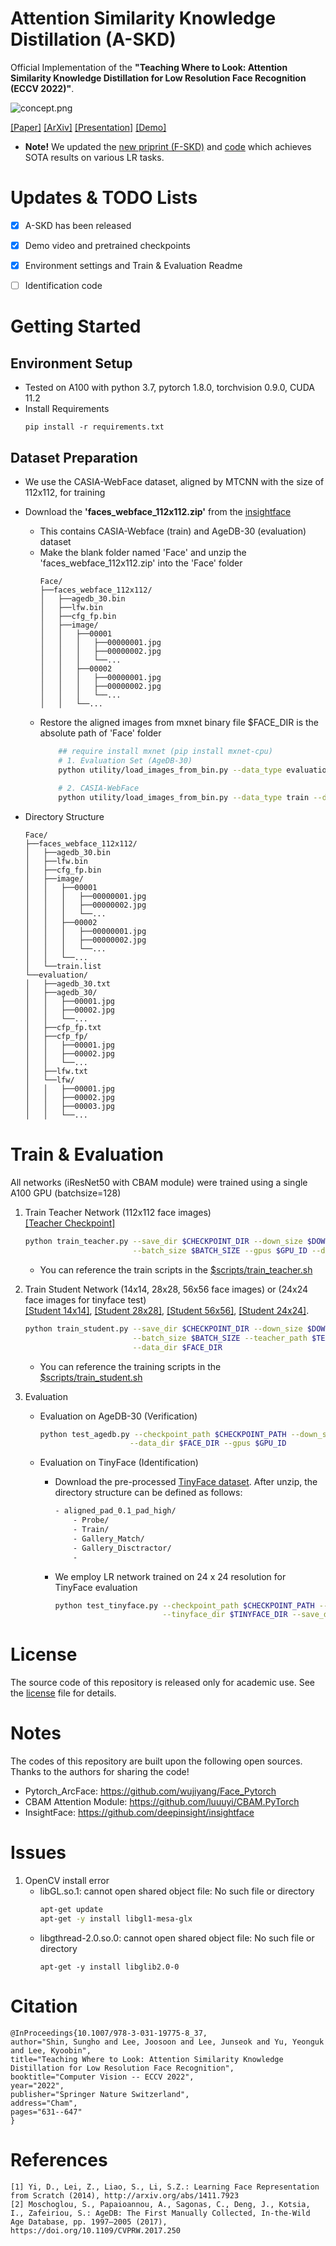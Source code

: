 # Attention Similarity Knowledge Distillation (A-SKD)
Official Implementation of the **"Teaching Where to Look: Attention Similarity Knowledge Distillation for Low Resolution Face Recognition (ECCV 2022)"**.

![concept.png](/figure/demo.gif)

[[Paper]](https://www.ecva.net/papers/eccv_2022/papers_ECCV/papers/136720622.pdf) [[ArXiv]](https://arxiv.org/abs/2209.14498) [[Presentation]](https://gisto365-my.sharepoint.com/:v:/g/personal/hogili89_gm_gist_ac_kr/Ed0o5yarRXZKqyhfl1ZpoK4BE_4ZVp8IV4_wjFyA0M-XQA?e=9zDdv3) [[Demo]](https://gisto365-my.sharepoint.com/:v:/g/personal/hogili89_gm_gist_ac_kr/EX8hV14c9L9IjvL0ZuveE28BsY1wO55l4Io18ZDDKrBKhQ?e=NDYAdJ)

- **Note!**
    We updated the [new priprint (F-SKD)](https://arxiv.org/abs/2303.04681) and [code](https://github.com/gist-ailab/feature-similarity-KD) which achieves SOTA results on various LR tasks. 

# Updates & TODO Lists
- [x] A-SKD has been released
- [x] Demo video and pretrained checkpoints
- [x] Environment settings and Train & Evaluation Readme
- [ ] Identification code 



# Getting Started
## Environment Setup
- Tested on A100 with python 3.7, pytorch 1.8.0, torchvision 0.9.0, CUDA 11.2
- Install Requirements
    ```
    pip install -r requirements.txt
    ```

## Dataset Preparation
- We use the CASIA-WebFace dataset, aligned by MTCNN with the size of 112x112, for training
- Download the **'faces_webface_112x112.zip'** from the [insightface](https://github.com/deepinsight/insightface/tree/master/recognition/_datasets_)
    - This contains CASIA-Webface (train) and AgeDB-30 (evaluation) dataset
    - Make the blank folder named 'Face' and unzip the 'faces_webface_112x112.zip' into the 'Face' folder
        ```
        Face/
        ├──faces_webface_112x112/
        │   ├──agedb_30.bin
        │   ├──lfw.bin
        │   ├──cfg_fp.bin
        │   ├──image/
        │   │   ├──00001
        │   │   │   ├──00000001.jpg
        │   │   │   ├──00000002.jpg
        │   │   │   └──...
        │   │   ├──00002
        │   │   │   ├──00000001.jpg
        │   │   │   ├──00000002.jpg
        │   │   │   └──...
        │   │   └──...
        ```
    - Restore the aligned images from mxnet binary file
        $FACE_DIR is the absolute path of 'Face' folder
        ```bash
            ## require install mxnet (pip install mxnet-cpu)
            # 1. Evaluation Set (AgeDB-30)
            python utility/load_images_from_bin.py --data_type evaluation --data_dir $FACE_DIR
            
            # 2. CASIA-WebFace
            python utility/load_images_from_bin.py --data_type train --data_dir $FACE_DIR
        ```

    
- Directory Structure
    ```
    Face/
    ├──faces_webface_112x112/
    │   ├──agedb_30.bin
    │   ├──lfw.bin
    │   ├──cfg_fp.bin
    │   ├──image/
    │   │   ├──00001
    │   │   │   ├──00000001.jpg
    │   │   │   ├──00000002.jpg
    │   │   │   └──...
    │   │   ├──00002
    │   │   │   ├──00000001.jpg
    │   │   │   ├──00000002.jpg
    │   │   │   └──...
    │   │   └──...
    │   └──train.list
    └──evaluation/
    │   ├──agedb_30.txt
    │   ├──agedb_30/
    │   │   ├──00001.jpg
    │   │   ├──00002.jpg
    │   │   └──...
    │   ├──cfp_fp.txt
    │   ├──cfp_fp/
    │   │   ├──00001.jpg
    │   │   ├──00002.jpg
    │   │   └──...
    │   ├──lfw.txt
    │   └──lfw/
    │   │   ├──00001.jpg
    │   │   ├──00002.jpg
    │   │   ├──00003.jpg
    │   │   └──...
    ```


# Train & Evaluation
All networks (iResNet50 with CBAM module) were trained using a single A100 GPU (batchsize=128)

1. Train Teacher Network (112x112 face images) <br />
    [[Teacher Checkpoint]](https://gisto365-my.sharepoint.com/:f:/g/personal/hogili89_gm_gist_ac_kr/Eg_NHoY_LhxNgUZ4mk3OA-MB_YsE7I3akg6MOoNfEi9yZQ?e=bkJ4z4)
    ```bash
    python train_teacher.py --save_dir $CHECKPOINT_DIR --down_size $DOWN_SIZE --total_iters $TOTAL_ITERS \
                            --batch_size $BATCH_SIZE --gpus $GPU_ID --data_dir $FACE_DIR
    ```

    - You can reference the train scripts in the [$scripts/train_teacher.sh](scripts/train_teacher.sh)
    

2. Train Student Network (14x14, 28x28, 56x56 face images) or (24x24 face images for tinyface test) <br />
    [[Student 14x14]](https://gisto365-my.sharepoint.com/:f:/g/personal/hogili89_gm_gist_ac_kr/EpUj-Qbz9vVKshU2HIVRvjYBLE-rrv-7qUoqUjlrU4pWGg?e=sP5TDp), [[Student 28x28]](https://gisto365-my.sharepoint.com/:f:/g/personal/hogili89_gm_gist_ac_kr/ErwdAAtUceJBgzMShNY7cR8BQzgH1MhO-gg_q1axGc9PIg?e=iArIbK), [[Student 56x56]](https://gisto365-my.sharepoint.com/:f:/g/personal/hogili89_gm_gist_ac_kr/EiSpmbZcNVJMu-uA4OH4qTUBF1oBghvPvTdDAnugjLJmzg?e=u2fFOZ), [[Student 24x24]](https://gisto365-my.sharepoint.com/:f:/g/personal/hogili89_gm_gist_ac_kr/ErwPZt1nOh1Iove8nxCZKV4BjbJeoRgCBVtjcf7VFivNfg?e=SDklXy).
    ```bash
    python train_student.py --save_dir $CHECKPOINT_DIR --down_size $DOWN_SIZE --total_iters $TOTAL_ITERS \
                            --batch_size $BATCH_SIZE --teacher_path $TEACHER_CHECKPOINT_PATH --gpus $GPU_ID \
                            --data_dir $FACE_DIR
    ```
    - You can reference the training scripts in the [$scripts/train_student.sh](scripts/train_student.sh)


3. Evaluation
    - Evaluation on AgeDB-30 (Verification)
        ```bash
        python test_agedb.py --checkpoint_path $CHECKPOINT_PATH --down_size $DOWN_SIZE --batch_size $BATCH_SIZE \
                            --data_dir $FACE_DIR --gpus $GPU_ID
        ```
        
    - Evaluation on TinyFace (Identification)
        - Download the pre-processed [TinyFace dataset](https://github.com/mk-minchul/AdaFace/tree/master/validation_lq). After unzip, the directory structure can be defined as follows:
            ```bash
            - aligned_pad_0.1_pad_high/
                - Probe/
                - Train/
                - Gallery_Match/
                - Gallery_Disctractor/
                - 
            ```

        - We employ LR network trained on 24 x 24 resolution for TinyFace evaluation
            ```bash
            python test_tinyface.py --checkpoint_path $CHECKPOINT_PATH --batch_size $BATCH_SZIE \
                                    --tinyface_dir $TINYFACE_DIR --save_dir $SAVE_DIR --gpus $GPU_ID
            ```
        

# License
The source code of this repository is released only for academic use. See the [license](LICENSE) file for details.


# Notes
The codes of this repository are built upon the following open sources. Thanks to the authors for sharing the code!
- Pytorch_ArcFace: https://github.com/wujiyang/Face_Pytorch
- CBAM Attention Module: https://github.com/luuuyi/CBAM.PyTorch
- InsightFace: https://github.com/deepinsight/insightface


# Issues
1. OpenCV install error
    - libGL.so.1: cannot open shared object file: No such file or directory
        ```bash
        apt-get update
        apt-get -y install libgl1-mesa-glx
        ```
    - libgthread-2.0.so.0: cannot open shared object file: No such file or directory
        ```
        apt-get -y install libglib2.0-0
        ```


# Citation
```
@InProceedings{10.1007/978-3-031-19775-8_37,
author="Shin, Sungho and Lee, Joosoon and Lee, Junseok and Yu, Yeonguk and Lee, Kyoobin",
title="Teaching Where to Look: Attention Similarity Knowledge Distillation for Low Resolution Face Recognition",
booktitle="Computer Vision -- ECCV 2022",
year="2022",
publisher="Springer Nature Switzerland",
address="Cham",
pages="631--647"
}
```


# References
```
[1] Yi, D., Lei, Z., Liao, S., Li, S.Z.: Learning Face Representation from Scratch (2014), http://arxiv.org/abs/1411.7923 
[2] Moschoglou, S., Papaioannou, A., Sagonas, C., Deng, J., Kotsia, I., Zafeiriou, S.: AgeDB: The First Manually Collected, In-the-Wild Age Database, pp. 1997–2005 (2017), https://doi.org/10.1109/CVPRW.2017.250
```
